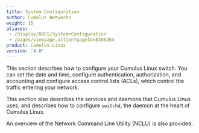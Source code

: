 ```yaml
---
title: System Configuration
author: Cumulus Networks
weight: 15
aliases:
 - /display/DOCS/System+Configuration
 - /pages/viewpage.action?pageId=8366264
product: Cumulus Linux
version: '4.0'
---
```

This section describes how to configure your Cumulus Linux switch. You can set the date and time, configure authentication, authorization, and accounting and configure access control lists (ACLs), which control the traffic entering your network.

This section also describes the services and daemons that Cumulus Linux uses, and describes how to configure `switchd`, the daemon at the heart of Cumulus Linux.

An overview of the Network Command Line Utility (NCLU) is also provided.
